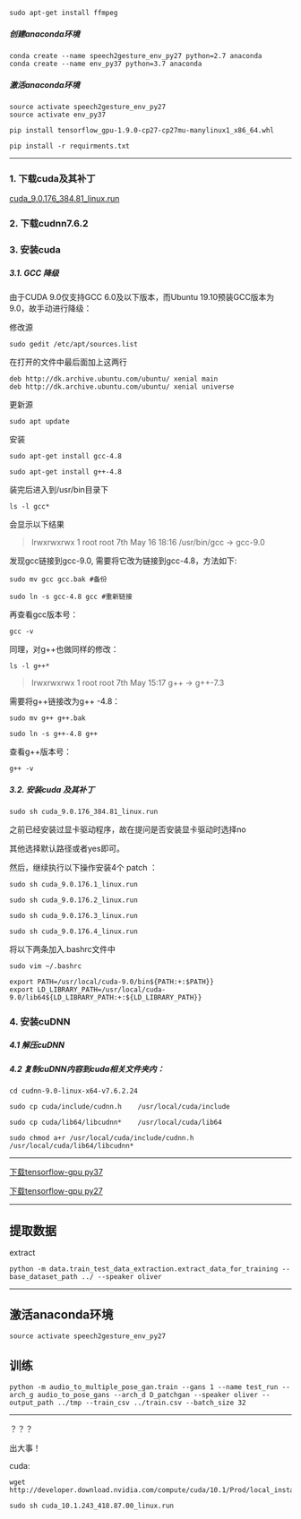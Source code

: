 ```
sudo apt-get install ffmpeg
```

##### 创建anaconda环境
```
conda create --name speech2gesture_env_py27 python=2.7 anaconda
conda create --name env_py37 python=3.7 anaconda
```


##### 激活anaconda环境
```
source activate speech2gesture_env_py27
source activate env_py37
```

```
pip install tensorflow_gpu-1.9.0-cp27-cp27mu-manylinux1_x86_64.whl
```

```
pip install -r requirments.txt
```

---

### 1. 下载cuda及其补丁
[cuda_9.0.176_384.81_linux.run](https://developer.download.nvidia.com/compute/cuda/9.0/secure/Prod/local_installers/cuda_9.0.176_384.81_linux.run?j_S72UF5E3JBxLRAxClXK4uwOoFaKo-qZKgtLzn9hvE8217Fh9nE_efls2oQHDQDSPqTS7eMdweECSnO2Aaebbwt9ManGjkarcOuFsu5rSWyTFH3-4mJJf1guYdvhtu1ogYqE40uLIZv2i1OFf2huDmwQZ71XTBgk3jqwf4hgBMOoLeTHI86t4DE)

### 2. 下载cudnn7.6.2

### 3. 安装cuda

##### 3.1. GCC 降级

由于CUDA 9.0仅支持GCC 6.0及以下版本，而Ubuntu 19.10预装GCC版本为9.0，故手动进行降级：

修改源
```
sudo gedit /etc/apt/sources.list
```

在打开的文件中最后面加上这两行
```
deb http://dk.archive.ubuntu.com/ubuntu/ xenial main
deb http://dk.archive.ubuntu.com/ubuntu/ xenial universe
```

更新源
```
sudo apt update
```

安装
```
sudo apt-get install gcc-4.8
```
```
sudo apt-get install g++-4.8
```

装完后进入到/usr/bin目录下
```
ls -l gcc*
```
会显示以下结果
> lrwxrwxrwx 1 root root 7th May 16 18:16 /usr/bin/gcc -> gcc-9.0


发现gcc链接到gcc-9.0, 需要将它改为链接到gcc-4.8，方法如下:
```
sudo mv gcc gcc.bak #备份
```
```
sudo ln -s gcc-4.8 gcc #重新链接
```

再查看gcc版本号：
```
gcc -v
```

同理，对g++也做同样的修改：
```
ls -l g++*
```
> lrwxrwxrwx 1 root root 7th May 15:17 g++ -> g++-7.3


需要将g++链接改为g++ -4.8：
```
sudo mv g++ g++.bak
```
```
sudo ln -s g++-4.8 g++
```

查看g++版本号：
```
g++ -v
```


##### 3.2. 安装cuda 及其补丁

```
sudo sh cuda_9.0.176_384.81_linux.run
```
之前已经安装过显卡驱动程序，故在提问是否安装显卡驱动时选择no

其他选择默认路径或者yes即可。

然后，继续执行以下操作安装4个 patch ：
```
sudo sh cuda_9.0.176.1_linux.run
```
```
sudo sh cuda_9.0.176.2_linux.run
```
```
sudo sh cuda_9.0.176.3_linux.run
```
```
sudo sh cuda_9.0.176.4_linux.run
```

将以下两条加入.bashrc文件中
```
sudo vim ~/.bashrc
```

```
export PATH=/usr/local/cuda-9.0/bin${PATH:+:$PATH}}
export LD_LIBRARY_PATH=/usr/local/cuda-9.0/lib64${LD_LIBRARY_PATH:+:${LD_LIBRARY_PATH}}
```

### 4. 安装cuDNN

##### 4.1 解压cuDNN

##### 4.2 复制cuDNN内容到cuda相关文件夹内：
```
cd cudnn-9.0-linux-x64-v7.6.2.24
```
```
sudo cp cuda/include/cudnn.h    /usr/local/cuda/include
```
```
sudo cp cuda/lib64/libcudnn*    /usr/local/cuda/lib64
```
```
sudo chmod a+r /usr/local/cuda/include/cudnn.h  /usr/local/cuda/lib64/libcudnn*
```
---


[下载tensorflow-gpu py37](https://files.pythonhosted.org/packages/a1/eb/bc0784af18f612838f90419cf4805c37c20ddb957f5ffe0c42144562dcfa/tensorflow_gpu-2.0.0-cp37-cp37m-manylinux2010_x86_64.whl)

[下载tensorflow-gpu py27](https://files.pythonhosted.org/packages/68/45/8ed49fb2decd4ce7849fc9755d9e066f414fb29c40e811bf4c12287de0af/tensorflow_gpu-1.9.0-cp27-cp27mu-manylinux1_x86_64.whl)

---
## 提取数据

extract
```
python -m data.train_test_data_extraction.extract_data_for_training --base_dataset_path ../ --speaker oliver
```


---
## 激活anaconda环境
```
source activate speech2gesture_env_py27
```

## 训练
```
python -m audio_to_multiple_pose_gan.train --gans 1 --name test_run --arch_g audio_to_pose_gans --arch_d D_patchgan --speaker oliver --output_path ../tmp --train_csv ../train.csv --batch_size 32
```

---




？？？

出大事！

cuda:
```
wget http://developer.download.nvidia.com/compute/cuda/10.1/Prod/local_installers/cuda_10.1.243_418.87.00_linux.run
```
```
sudo sh cuda_10.1.243_418.87.00_linux.run
```
